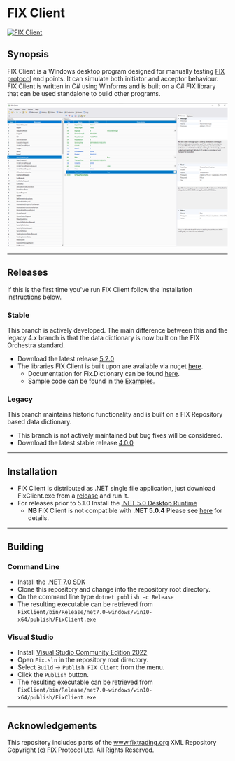 # FIX Client

[![FIX Client](https://github.com/GaryHughes/FixClient/actions/workflows/dotnet.yml/badge.svg)](https://github.com/GaryHughes/FixClient/actions/workflows/dotnet.yml)

## Synopsis

FIX Client is a Windows desktop program designed for manually testing [FIX protocol](https://www.fixtrading.org/online-specification/) end points. It can simulate both initiator and acceptor behaviour. FIX Client is written in C# using Winforms and is built on a C# FIX library that can be used standalone to build other programs.

![fixciient](FIXClient.png)

***
## Releases

If this is the first time you've run FIX Client follow the installation instructions below.

### Stable
This branch is actively developed. The main difference between this and the legacy 4.x branch is that the data dictionary is now built on the FIX Orchestra standard.
* Download the latest release [5.2.0](https://github.com/GaryHughes/FixClient/releases/tag/v5.2.0)
* The libraries FIX Client is built upon are available via nuget [here](https://www.nuget.org/packages?q=Geh.Fix).
    * Documentation for Fix.Dictionary can be found [here](Fix.Dictionary/README.md).
    * Sample code can be found in the [Examples.](https://github.com/GaryHughes/FixClient/tree/master/Examples)

### Legacy
This branch maintains historic functionality and is built on a FIX Repository based data dictionary.
* This branch is not actively maintained but bug fixes will be considered.
* Download the latest stable release [4.0.0](https://github.com/GaryHughes/FixClient/releases/tag/v4.0.0)

***
## Installation

* FIX Client is distributed as .NET single file application, just download FixClient.exe from a [release](https://github.com/GaryHughes/FixClient/releases) and run it.
* For releases prior to 5.1.0 Install the [.NET 5.0 Desktop Runtime](https://dotnet.microsoft.com/download/dotnet/thank-you/runtime-desktop-5.0.5-windows-x64-installer)
    * **NB** FIX Client is not compatible with **.NET 5.0.4** Please see [here](https://github.com/GaryHughes/FixClient/issues/2) for details.  

***
## Building
### Command Line

* Install the [.NET 7.0 SDK](https://dotnet.microsoft.com/en-us/download/dotnet/thank-you/sdk-7.0.100-windows-x64-installer)
* Clone this repository and change into the repository root directory.
* On the command line type `dotnet publish -c Release`
* The resulting executable can be retrieved from `FixClient/bin/Release/net7.0-windows/win10-x64/publish/FixClient.exe` 

### Visual Studio
* Install [Visual Studio Community Edition 2022](https://visualstudio.microsoft.com/vs/community/)
* Open `Fix.sln` in the repository root directory.
* Select `Build` -> `Publish FIX Client` from the menu.
* Click the `Publish` button.
* The resulting executable can be retrieved from `FixClient/bin/Release/net7.0-windows/win10-x64/publish/FixClient.exe` 

***
## Acknowledgements

This repository includes parts of the www.fixtrading.org XML Repository Copyright (c) FIX Protocol Ltd. All Rights Reserved.
